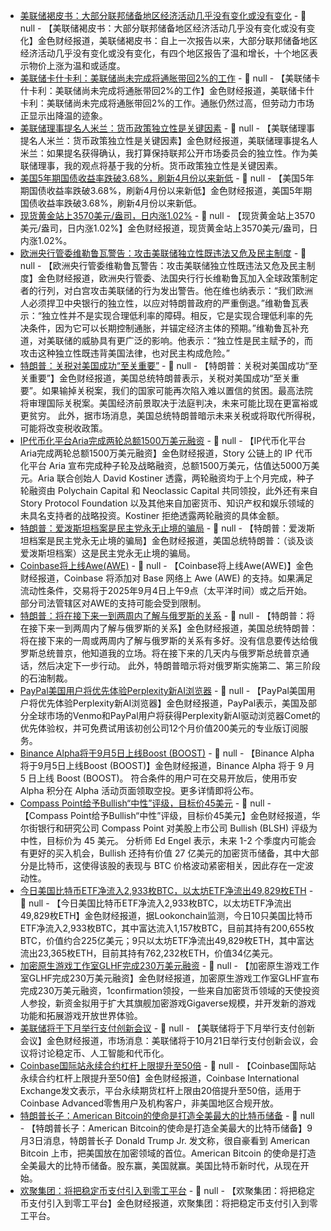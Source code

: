 - [美联储褐皮书：大部分联邦储备地区经济活动几乎没有变化或没有变化](https://flash.jin10.com/detail/20250904020105220800) - 📰 null - 【美联储褐皮书：大部分联邦储备地区经济活动几乎没有变化或没有变化】金色财经报道，美联储褐皮书：自上一次报告以来，大部分联邦储备地区经济活动几乎没有变化或没有变化，有四个地区报告了温和增长，十个地区表示物价上涨为温和或适度。
- [美联储卡什卡利：美联储尚未完成将通胀带回2%的工作](https://flash.jin10.com/detail/20250904013459258800) - 📰 null - 【美联储卡什卡利：美联储尚未完成将通胀带回2%的工作】金色财经报道，美联储卡什卡利：美联储尚未完成将通胀带回2%的工作。通胀仍然过高，但劳动力市场正显示出降温的迹象。
- [美联储理事提名人米兰：货币政策独立性是关键因素](https://flash.jin10.com/detail/20250904011045935800) - 📰 null - 【美联储理事提名人米兰：货币政策独立性是关键因素】金色财经报道，美联储理事提名人米兰：如果提名获得确认，我打算保持联邦公开市场委员会的独立性。作为美联储理事，我的观点将基于我的分析。货币政策独立性是关键因素。
- [美国5年期国债收益率跌破3.68%，刷新4月份以来新低]() - 📰 null - 【美国5年期国债收益率跌破3.68%，刷新4月份以来新低】金色财经报道，美国5年期国债收益率跌破3.68%，刷新4月份以来新低。
- [现货黄金站上3570美元/盎司，日内涨1.02%]() - 📰 null - 【现货黄金站上3570美元/盎司，日内涨1.02%】金色财经报道，现货黄金站上3570美元/盎司，日内涨1.02%。
- [欧洲央行管委维勒鲁瓦警告：攻击美联储独立性既违法又危及民主制度](https://flash.jin10.com/detail/20250904010724150800) - 📰 null - 【欧洲央行管委维勒鲁瓦警告：攻击美联储独立性既违法又危及民主制度】金色财经报道，欧洲央行管委、法国央行行长维勒鲁瓦加入全球政策制定者的行列，对白宫攻击美联储的行为发出警告。他在维也纳表示：“我们欧洲人必须捍卫中央银行的独立性，以应对特朗普政府的严重倒退。”维勒鲁瓦表示：“独立性并不是实现合理低利率的障碍。相反，它是实现合理低利率的先决条件，因为它可以长期控制通胀，并锚定经济主体的预期。”维勒鲁瓦补充道，对美联储的威胁具有更广泛的影响。他表示：“独立性是民主赋予的，而攻击这种独立性既违背美国法律，也对民主构成危险。”
- [特朗普：关税对美国成功“至关重要”](https://flash.jin10.com/detail/20250904001118745800) - 📰 null - 【特朗普：关税对美国成功“至关重要”】金色财经报道，美国总统特朗普表示，关税对美国成功“至关重要”。如果输掉关税案，我们的国家可能再次陷入难以置信的贫困。最高法院将审理国际关税案。美国经济前景取决于法庭判决，未来可能比现在更富裕或更贫穷。 
此外，据市场消息，美国总统特朗普暗示未来关税或将取代所得税，可能将改变税收政策。
- [IP代币化平台Aria完成两轮总额1500万美元融资](https://www.theblock.co/post/369340/story-based-ip-tokenization-platform-aria-raises-15-million-at-50-million-valuation?utm_source=browser&utm_medium=chrome&utm_campaign=notification) - 📰 null - 【IP代币化平台Aria完成两轮总额1500万美元融资】金色财经报道，Story 公链上的 IP 代币化平台 Aria 宣布完成种子轮及战略融资，总额1500万美元，估值达5000万美元。Aria 联合创始人 David Kostiner  透露，两轮融资均于上个月完成，种子轮融资由 Polychain Capital 和 Neoclassic Capital 共同领投，此外还有来自 Story Protocol Foundation 以及其他来自加密货币、知识产权和娱乐领域的未具名支持者的战略投资。Kostiner 拒绝透露两轮融资的具体金额。
- [特朗普：爱泼斯坦档案是民主党永无止境的骗局](https://flash.jin10.com/detail/20250903235928661800) - 📰 null - 【特朗普：爱泼斯坦档案是民主党永无止境的骗局】金色财经报道，美国总统特朗普：（谈及谈爱泼斯坦档案）这是民主党永无止境的骗局。
- [Coinbase将上线Awe(AWE)](https://x.com/CoinbaseAssets/status/1963270236854997063) - 📰 null - 【Coinbase将上线Awe(AWE)】金色财经报道，Coinbase 将添加对 Base 网络上 Awe (AWE) 的支持。如果满足流动性条件，交易将于2025年9月4日上午9点（太平洋时间）或之后开始。部分司法管辖区对AWE的支持可能会受到限制。
- [特朗普：将在接下来一到两周内了解与俄罗斯的关系](https://flash.jin10.com/detail/20250903235604622800) - 📰 null - 【特朗普：将在接下来一到两周内了解与俄罗斯的关系】金色财经报道，美国总统特朗普：将在接下来的一周或两周内了解与俄罗斯的关系有多好。没有信息要传达给俄罗斯总统普京，他知道我的立场。将在接下来的几天内与俄罗斯总统普京通话，然后决定下一步行动。 
此外，特朗普暗示将对俄罗斯实施第二、第三阶段的石油制裁。
- [PayPal美国用户将优先体验Perplexity新AI浏览器](https://www.cls.cn/detail/2135028) - 📰 null - 【PayPal美国用户将优先体验Perplexity新AI浏览器】金色财经报道，PayPal表示，美国及部分全球市场的Venmo和PayPal用户将获得Perplexity新AI驱动浏览器Comet的优先体验权，并可免费试用该初创公司12个月价值200美元的专业版订阅服务。
- [Binance Alpha将于9月5日上线Boost (BOOST)](https://x.com/binance/status/1963255670884733430) - 📰 null - 【Binance Alpha将于9月5日上线Boost (BOOST)】金色财经报道，Binance Alpha 将于 9 月 5 日上线 Boost (BOOST)。 符合条件的用户可在交易开放后，使用币安 Alpha 积分在 Alpha 活动页面领取空投。更多详情即将公布。
- [Compass Point给予Bullish“中性”评级，目标价45美元](https://www.coindesk.com/markets/2025/09/03/bullish-s-usd45-target-from-compass-point-hinges-on-btc-hitting-usd160k-u-s-expansion-odds) - 📰 null - 【Compass Point给予Bullish“中性”评级，目标价45美元】金色财经报道，华尔街银行和研究公司 Compass Point 对美股上市公司 Bullish (BLSH) 评级为中性，目标价为 45 美元。 
分析师 Ed Engel 表示，未来 1-2 个季度内可能会有更好的买入机会，Bullish 还持有价值 27 亿美元的加密货币储备，其中大部分是比特币，这使得该股的表现与 BTC 价格波动紧密相关，因此存在一定波动性。
- [今日美国比特币ETF净流入2,933枚BTC，以太坊ETF净流出49,829枚ETH](https://x.com/lookonchain/status/1963261796686667945) - 📰 null - 【今日美国比特币ETF净流入2,933枚BTC，以太坊ETF净流出49,829枚ETH】金色财经报道，据Lookonchain监测，今日10只美国比特币ETF净流入2,933枚BTC，其中富达流入1,157枚BTC，目前其持有200,655枚BTC，价值约合225亿美元；9只以太坊ETF净流出49,829枚ETH，其中富达流出23,365枚ETH，目前其持有762,232枚ETH，价值34亿美元。
- [加密原生游戏工作室GLHF完成230万美元融资](https://techfundingnews.com/glhf-raises-2-3m-to-power-gigaverses-rise-as-crypto-gamings-next-giant/) - 📰 null - 【加密原生游戏工作室GLHF完成230万美元融资】金色财经报道，加密原生游戏工作室GLHF宣布完成230万美元融资，1confirmation领投，一些来自加密货币领域的天使投资人参投，新资金拟用于扩大其旗舰加密游戏Gigaverse规模，并开发新的游戏功能和拓展游戏开放世界体验。
- [美联储将于下月举行支付创新会议](https://flash.jin10.com/detail/20250903230053886800) - 📰 null - 【美联储将于下月举行支付创新会议】金色财经报道，市场消息：美联储将于10月21日举行支付创新会议，会议将讨论稳定币、人工智能和代币化。
- [Coinbase国际站永续合约杠杆上限提升至50倍]() - 📰 null - 【Coinbase国际站永续合约杠杆上限提升至50倍】金色财经报道，Coinbase International Exchange发文表示，平台永续期货杠杆上限由20倍提升至50倍，适用于Coinbase Advanced零售用户及机构客户，非美国地区合规开放。
- [特朗普长子：American Bitcoin的使命是打造全美最大的比特币储备](https://x.com/DonaldJTrumpJr/status/1963251108152758412) - 📰 null - 【特朗普长子：American Bitcoin的使命是打造全美最大的比特币储备】9月3日消息，特朗普长子 Donald Trump Jr. 发文称，很自豪看到 American Bitcoin 上市，把美国放在加密领域的首位。American Bitcoin 的使命是打造全美最大的比特币储备。股东赢，美国就赢。美国比特币新时代，从现在开始。
- [欢聚集团：将把稳定币支付引入到零工平台]() - 📰 null - 【欢聚集团：将把稳定币支付引入到零工平台】金色财经报道，欢聚集团：将把稳定币支付引入到零工平台。
